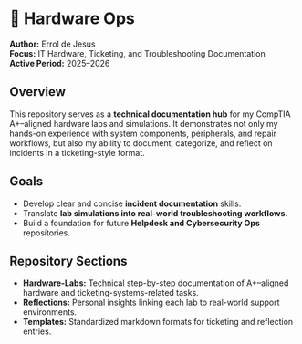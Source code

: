 # 🧠 Hardware Ops

**Author:** Errol de Jesus  
**Focus:** IT Hardware, Ticketing, and Troubleshooting Documentation  
**Active Period:** 2025–2026  

## Overview
This repository serves as a **technical documentation hub** for my CompTIA A+–aligned hardware labs and simulations. It demonstrates not only my hands-on experience with system components, peripherals, and repair workflows, but also my ability to document, categorize, and reflect on incidents in a ticketing-style format.

## Goals
- Develop clear and concise **incident documentation** skills.
- Translate **lab simulations into real-world troubleshooting workflows.**
- Build a foundation for future **Helpdesk and Cybersecurity Ops** repositories.

## Repository Sections
- **Hardware-Labs:** Technical step-by-step documentation of A+–aligned hardware and ticketing-systems-related tasks.  
- **Reflections:** Personal insights linking each lab to real-world support environments.  
- **Templates:** Standardized markdown formats for ticketing and reflection entries.  
